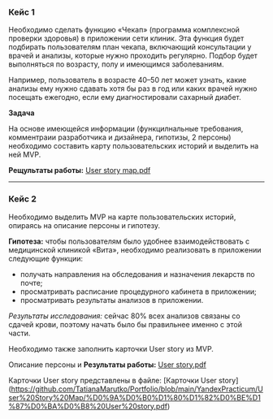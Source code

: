 ### **Кейс 1**

Необходимо сделать функцию «Чекап» (программа комплексной проверки здоровья) в приложении сети клиник. Эта функция будет подбирать пользователям план чекапа, включающий консультации у врачей и анализы, которые нужно проходить регулярно. Подбор будет выполняться по возрасту, полу и имеющимся заболеваниям.

Например, пользователь в возрасте 40–50 лет может узнать, какие анализы ему нужно сдавать хотя бы раз в год или каких врачей нужно посещать ежегодно, если ему диагностировали сахарный диабет. 

 **Задача**

На основе имеющейся информации (функцилнальные требования, комментраии разработчика и дизайнера, гипотизы, 2 персоны) необходимо составить карту пользовательских историй и выделить на ней MVP.

**Рещультаты работы:** [User story map.pdf](https://github.com/TatianaMarutko/Portfolio/blob/main/YandexPracticum/User%20Story%20Map/User%20story%20map.pdf)
___ 

### **Кейс 2**

Необходимо выделить MVP на карте пользовательских историй, опираясь на описание персоны и гипотезу.

**Гипотеза:** чтобы пользователям было удобнее взаимодействовать с медицинской клиникой «Вита», необходимо реализовать в приложении следующие функции:
  - получать направления на обследования и назначения лекарств по почте;
  - просматривать расписание процедурного кабинета в приложении;
  - просматривать результаты анализов в приложении.
   
*Результаты исследования:* сейчас 80% всех анализов связаны со сдачей крови, поэтому начать было бы правильнее именно с этой части.

Необходимо также заполнить карточки User story из MVP.

Описание персоны и **Результаты работы:** [User story.pdf](https://github.com/TatianaMarutko/Portfolio/blob/main/YandexPracticum/User%20Story%20Map/User%20story.pdf)

Карточки User story представлены в файле: [Карточки User story] (https://github.com/TatianaMarutko/Portfolio/blob/main/YandexPracticum/User%20Story%20Map/%D0%9A%D0%B0%D1%80%D1%82%D0%BE%D1%87%D0%BA%D0%B8%20User%20story.pdf)
